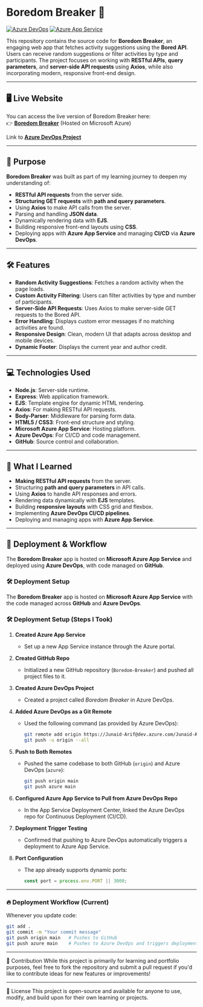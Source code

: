 # Boredom Breaker 🎯

[![Azure DevOps](https://img.shields.io/badge/Deployed%20via-Azure%20DevOps-blue)](https://dev.azure.com/Junaid-Arif/Boredom%20Breaker)
[![Azure App Service](https://img.shields.io/badge/Hosted%20on-Azure%20App%20Service-brightgreen)](https://boredom-breaker-gfdxgsbqfggnerfn.canadacentral-01.azurewebsites.net/)

This repository contains the source code for **Boredom Breaker**, an engaging web app that fetches activity suggestions using the **Bored API**. Users can receive random suggestions or filter activities by type and participants. The project focuses on working with **RESTful APIs**, **query parameters**, and **server-side API requests** using **Axios**, while also incorporating modern, responsive front-end design.

---

## 🖥️ Live Website

You can access the live version of Boredom Breaker here:  
👉 **[Boredom Breaker](boredom-breaker-gfdxgsbqfggnerfn.canadacentral-01.azurewebsites.net)** (Hosted on Microsoft Azure)

Link to **[Azure DevOps Project](https://dev.azure.com/Junaid-Arif/Boredom%20Breaker)**

---

## 🎯 Purpose

**Boredom Breaker** was built as part of my learning journey to deepen my understanding of:

- **RESTful API requests** from the server side.
- **Structuring GET requests** with **path and query parameters**.
- Using **Axios** to make API calls from the server.
- Parsing and handling **JSON data**.
- Dynamically rendering data with **EJS**.
- Building responsive front-end layouts using **CSS**.
- Deploying apps with **Azure App Service** and managing **CI/CD** via **Azure DevOps**.

---

## 🛠️ Features

- **Random Activity Suggestions**: Fetches a random activity when the page loads.
- **Custom Activity Filtering**: Users can filter activities by type and number of participants.
- **Server-Side API Requests**: Uses Axios to make server-side GET requests to the Bored API.
- **Error Handling**: Displays custom error messages if no matching activities are found.
- **Responsive Design**: Clean, modern UI that adapts across desktop and mobile devices.
- **Dynamic Footer**: Displays the current year and author credit.

---

## 💻 Technologies Used

- **Node.js**: Server-side runtime.
- **Express**: Web application framework.
- **EJS**: Template engine for dynamic HTML rendering.
- **Axios**: For making RESTful API requests.
- **Body-Parser**: Middleware for parsing form data.
- **HTML5 / CSS3**: Front-end structure and styling.
- **Microsoft Azure App Service**: Hosting platform.
- **Azure DevOps**: For CI/CD and code management.
- **GitHub**: Source control and collaboration.

---

## 🧩 What I Learned

- **Making RESTful API requests** from the server.
- Structuring **path and query parameters** in API calls.
- Using **Axios** to handle API responses and errors.
- Rendering data dynamically with **EJS** templates.
- Building **responsive layouts** with CSS grid and flexbox.
- Implementing **Azure DevOps CI/CD pipelines**.
- Deploying and managing apps with **Azure App Service**.

---

## 🚀 Deployment & Workflow

The **Boredom Breaker** app is hosted on **Microsoft Azure App Service** and deployed using **Azure DevOps**, with code managed on **GitHub**.

### 🛠 Deployment Setup

The **Boredom Breaker** app is hosted on **Microsoft Azure App Service** with the code managed across **GitHub** and **Azure DevOps**.

### 🛠 Deployment Setup (Steps I Took)

1. **Created Azure App Service**

   - Set up a new App Service instance through the Azure portal.

2. **Created GitHub Repo**

   - Initialized a new GitHub repository (`Boredom-Breaker`) and pushed all project files to it.

3. **Created Azure DevOps Project**

   - Created a project called _Boredom Breaker_ in Azure DevOps.

4. **Added Azure DevOps as a Git Remote**

   - Used the following command (as provided by Azure DevOps):

     ```bash
     git remote add origin https://Junaid-Arif@dev.azure.com/Junaid-Arif/Boredom%20Breaker/_git/Boredom%20Breaker
     git push -u origin --all
     ```

5. **Push to Both Remotes**

   - Pushed the same codebase to both GitHub (`origin`) and Azure DevOps (`azure`):
     ```bash
     git push origin main
     git push azure main
     ```

6. **Configured Azure App Service to Pull from Azure DevOps Repo**

   - In the App Service Deployment Center, linked the Azure DevOps repo for Continuous Deployment (CI/CD).

7. **Deployment Trigger Testing**

   - Confirmed that pushing to Azure DevOps automatically triggers a deployment to Azure App Service.

8. **Port Configuration**
   - The app already supports dynamic ports:
     ```javascript
     const port = process.env.PORT || 3000;
     ```

---

### 🔥 Deployment Workflow (Current)

Whenever you update code:

```bash
git add .
git commit -m "Your commit message"
git push origin main   # Pushes to GitHub
git push azure main    # Pushes to Azure DevOps and triggers deployment
```

---

🤝 Contribution
While this project is primarily for learning and portfolio purposes, feel free to fork the repository and submit a pull request if you'd like to contribute ideas for new features or improvements!

---

📄 License
This project is open-source and available for anyone to use, modify, and build upon for their own learning or projects.
